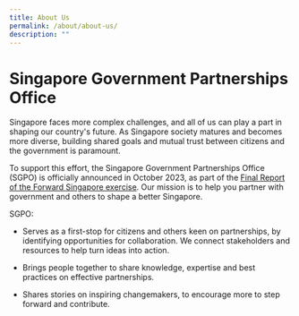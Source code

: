 ```yaml
---
title: About Us
permalink: /about/about-us/
description: ""
---
```

# Singapore Government Partnerships Office
Singapore faces more complex challenges, and all of us can play a part in shaping our country's future. As Singapore society matures and becomes more diverse, building shared goals and mutual trust between citizens and the government is paramount. 

To support this effort, the Singapore Government Partnerships Office (SGPO) is officially announced in October 2023, as part of the [Final Report of the Forward Singapore exercise](https://www.forwardsingapore.gov.sg). Our mission is to help you partner with government and others to shape a better Singapore. 

SGPO:
* Serves as a first-stop for citizens and others keen on partnerships, by identifying opportunities for collaboration. We connect stakeholders and resources to help turn ideas into action.

* Brings people together to share knowledge, expertise and best practices on effective partnerships.

* Shares stories on inspiring changemakers, to encourage more to step forward and contribute. 